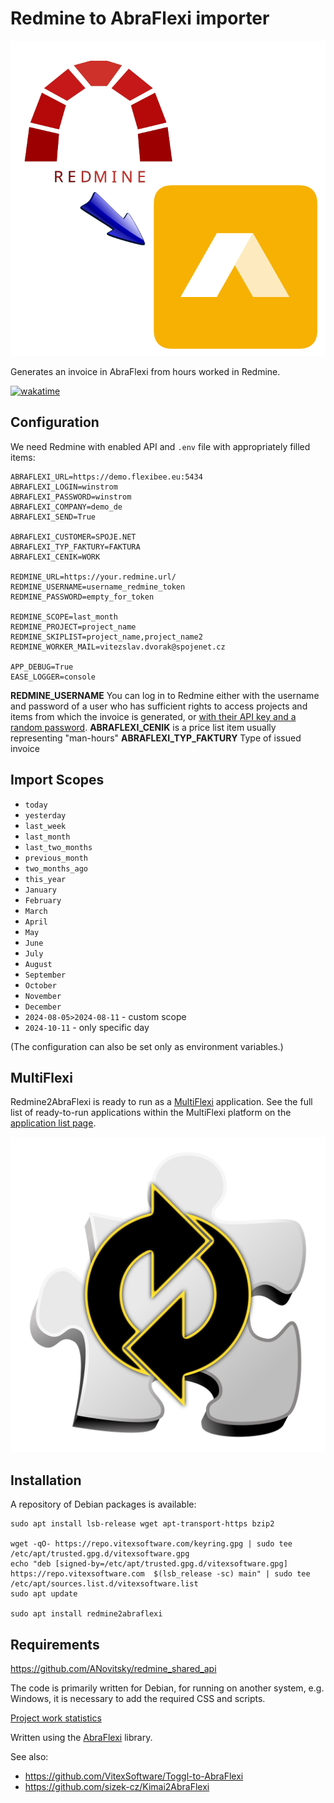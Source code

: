 Redmine to AbraFlexi importer
=============================

![Logo](redmine2abraflexi.svg?raw=true "Project Logo")

Generates an invoice in AbraFlexi from hours worked in Redmine.

[![wakatime](https://wakatime.com/badge/user/5abba9ca-813e-43ac-9b5f-b1cfdf3dc1c7/project/9d7aba67-89a3-4c49-a38c-aaeded7a4067.svg)](https://wakatime.com/badge/user/5abba9ca-813e-43ac-9b5f-b1cfdf3dc1c7/project/9d7aba67-89a3-4c49-a38c-aaeded7a4067)

Configuration
-------------

We need Redmine with enabled API and `.env` file with appropriately filled items:

```env
ABRAFLEXI_URL=https://demo.flexibee.eu:5434
ABRAFLEXI_LOGIN=winstrom
ABRAFLEXI_PASSWORD=winstrom
ABRAFLEXI_COMPANY=demo_de
ABRAFLEXI_SEND=True

ABRAFLEXI_CUSTOMER=SPOJE.NET
ABRAFLEXI_TYP_FAKTURY=FAKTURA
ABRAFLEXI_CENIK=WORK

REDMINE_URL=https://your.redmine.url/
REDMINE_USERNAME=username_redmine_token
REDMINE_PASSWORD=empty_for_token

REDMINE_SCOPE=last_month
REDMINE_PROJECT=project_name
REDMINE_SKIPLIST=project_name,project_name2
REDMINE_WORKER_MAIL=vitezslav.dvorak@spojenet.cz

APP_DEBUG=True
EASE_LOGGER=console
```

**REDMINE_USERNAME**     You can log in to Redmine either with the username and password of a user who has sufficient rights to access projects and items from which the invoice is generated, or [with their API key and a random password](http://www.redmine.org/projects/redmine/wiki/Rest_api#Authentication).
**ABRAFLEXI_CENIK**       is a price list item usually representing "man-hours"
**ABRAFLEXI_TYP_FAKTURY** Type of issued invoice

Import Scopes
-------------

  * `today` 
  * `yesterday`
  * `last_week`
  * `last_month`
  * `last_two_months`
  * `previous_month` 
  * `two_months_ago`
  * `this_year` 
  * `January`  
  * `February` 
  * `March` 
  * `April` 
  * `May` 
  * `June` 
  * `July` 
  * `August` 
  * `September` 
  * `October` 
  * `November` 
  * `December` 
  * `2024-08-05>2024-08-11` - custom scope 
  * `2024-10-11` - only specific day


(The configuration can also be set only as environment variables.)

MultiFlexi
----------

Redmine2AbraFlexi is ready to run as a [MultiFlexi](https://multiflexi.eu) application.
See the full list of ready-to-run applications within the MultiFlexi platform on the [application list page](https://www.multiflexi.eu/apps.php).

[![MultiFlexi App](https://github.com/VitexSoftware/MultiFlexi/blob/main/doc/multiflexi-app.svg)](https://www.multiflexi.eu/apps.php)


Installation
------------

A repository of Debian packages is available:

```shell
sudo apt install lsb-release wget apt-transport-https bzip2

wget -qO- https://repo.vitexsoftware.com/keyring.gpg | sudo tee /etc/apt/trusted.gpg.d/vitexsoftware.gpg
echo "deb [signed-by=/etc/apt/trusted.gpg.d/vitexsoftware.gpg]  https://repo.vitexsoftware.com  $(lsb_release -sc) main" | sudo tee /etc/apt/sources.list.d/vitexsoftware.list
sudo apt update

sudo apt install redmine2abraflexi
```

Requirements
------------

https://github.com/ANovitsky/redmine_shared_api

The code is primarily written for Debian, for running on another system, e.g. Windows, it is necessary to add the required CSS and scripts.

[Project work statistics](https://wakatime.com/@5abba9ca-813e-43ac-9b5f-b1cfdf3dc1c7/projects/zgctsnwibv)

Written using the [AbraFlexi](https://github.com/Spoje-NET/php-abraflexi) library.

See also:

 * https://github.com/VitexSoftware/Toggl-to-AbraFlexi
 * https://github.com/sizek-cz/Kimai2AbraFlexi

